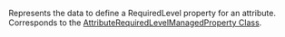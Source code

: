 Represents the data to define a RequiredLevel property for an attribute.
Corresponds to the [AttributeRequiredLevelManagedProperty Class](https://msdn.microsoft.com/library/microsoft.xrm.sdk.metadata.attributerequiredlevelmanagedproperty.aspx).
